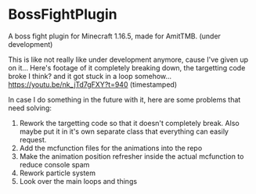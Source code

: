 # BossFightPlugin
A boss fight plugin for Minecraft 1.16.5, made for AmitTMB. (under development)

This is like not really like under development anymore, cause I've given up on it...
Here's footage of it completely breaking down, the targetting code broke I think? and it got stuck in a loop somehow...
https://youtu.be/nk_jTd7gFXY?t=940 (timestamped)


In case I do something in the future with it, here are some problems that need solving:
1. Rework the targetting code so that it doesn't completely break. Also maybe put it in it's own separate class that everything can easily request.
2. Add the mcfunction files for the animations into the repo
3. Make the animation position refresher inside the actual mcfunction to reduce console spam
4. Rework particle system
5. Look over the main loops and things
